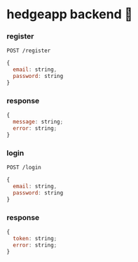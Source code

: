 # hedgeapp backend :hedgehog:

### register

```http
POST /register
```

```js
{
  email: string,
  password: string
}
```

### response

```js
{
  message: string;
  error: string;
}
```

### login

```http
POST /login
```

```js
{
  email: string,
  password: string
}
```

### response

```js
{
  token: string;
  error: string;
}
```
